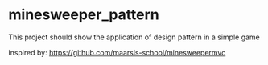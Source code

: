 # minesweeper_pattern

This project should show the application of design pattern in a simple game 

inspired by: https://github.com/maarsls-school/minesweepermvc
